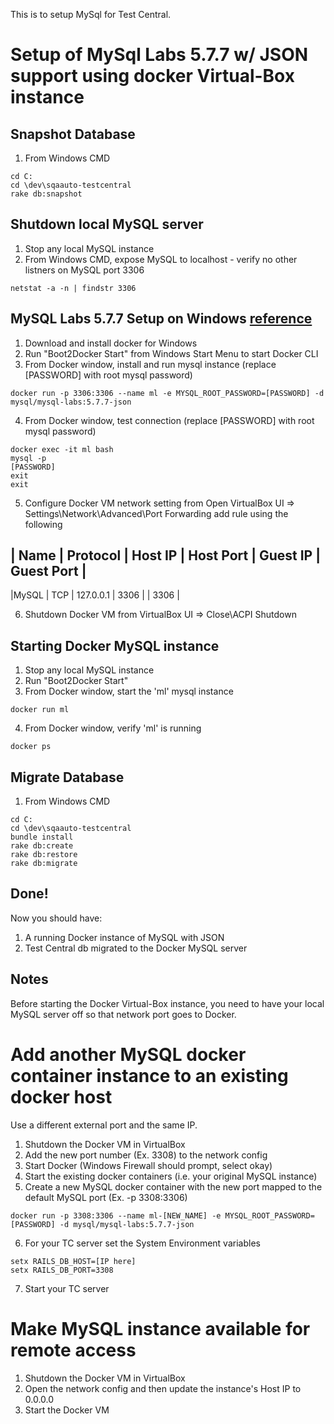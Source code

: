This is to setup MySql for Test Central.

# Setup of MySql Labs 5.7.7 w/ JSON support using docker Virtual-Box instance

## Snapshot Database
1. From Windows CMD
```
cd C:
cd \dev\sqaauto-testcentral
rake db:snapshot
```

## Shutdown local MySQL server
1. Stop any local MySQL instance
2. From Windows CMD, expose MySQL to localhost - verify no other listners on MySQL port 3306
```
netstat -a -n | findstr 3306
```

## MySQL Labs 5.7.7 Setup on Windows [reference]( http://mysqlserverteam.com/getting-started-with-mysql-json-on-windows)
1. Download and install docker for Windows
2. Run "Boot2Docker Start" from Windows Start Menu to start Docker CLI
3. From Docker window, install and run mysql instance (replace [PASSWORD] with root mysql password)
```
docker run -p 3306:3306 --name ml -e MYSQL_ROOT_PASSWORD=[PASSWORD] -d mysql/mysql-labs:5.7.7-json
```
4. From Docker window, test connection (replace [PASSWORD] with root mysql password)
```
docker exec -it ml bash
mysql -p
[PASSWORD]
exit
exit
```
5. Configure Docker VM network setting from Open VirtualBox UI => Settings\Network\Advanced\Port Forwarding
  add rule using the following

| Name | Protocol | Host IP   | Host Port | Guest IP | Guest Port |
-------------------------------------------------------------------
|MySQL | TCP      | 127.0.0.1 | 3306      |           | 3306      |

6. Shutdown Docker VM from VirtualBox UI => Close\ACPI Shutdown


## Starting Docker MySQL instance
1. Stop any local MySQL instance
2. Run "Boot2Docker Start"
3. From Docker window, start the 'ml' mysql instance
```
docker run ml
```
4. From Docker window, verify 'ml' is running
```
docker ps
```

## Migrate Database
1. From Windows CMD
```
cd C:
cd \dev\sqaauto-testcentral
bundle install
rake db:create
rake db:restore
rake db:migrate
```

## Done!
Now you should have:
1. A running Docker instance of MySQL with JSON
2. Test Central db migrated to the Docker MySQL server

## Notes
Before starting the Docker Virtual-Box instance, you need to have your local MySQL server off so that network port goes to Docker.



# Add another MySQL docker container instance to an existing docker host
Use a different external port and the same IP.
1. Shutdown the Docker VM in VirtualBox
2. Add the new port number (Ex. 3308) to the network config
3. Start Docker (Windows Firewall should prompt, select okay)
4. Start the existing docker containers (i.e. your original MySQL instance)
5. Create a new MySQL docker container with the new port mapped to the default MySQL port (Ex. -p 3308:3306)
```
docker run -p 3308:3306 --name ml-[NEW_NAME] -e MYSQL_ROOT_PASSWORD=[PASSWORD] -d mysql/mysql-labs:5.7.7-json
```
6. For your TC server set the System Environment variables
```
setx RAILS_DB_HOST=[IP here]
setx RAILS_DB_PORT=3308
```
7. Start your TC server

# Make MySQL instance available for remote access
1. Shutdown the Docker VM in VirtualBox
2. Open the network config and then update the instance's Host IP to 0.0.0.0
3. Start the Docker VM
